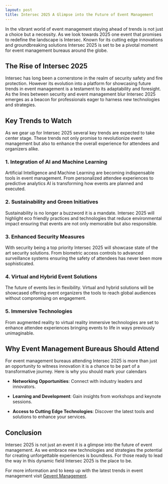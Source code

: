 ```yaml
---
layout: post
title: Intersec 2025 A Glimpse into the Future of Event Management
---
```



In the vibrant world of event management staying ahead of trends is not just a choice but a necessity. As we look towards 2025 one event that promises to redefine the landscape is Intersec. Known for its cutting edge innovations and groundbreaking solutions Intersec 2025 is set to be a pivotal moment for event management bureaus around the globe.

## The Rise of Intersec 2025

Intersec has long been a cornerstone in the realm of security safety and fire protection. However its evolution into a platform for showcasing future trends in event management is a testament to its adaptability and foresight. As the lines between security and event management blur Intersec 2025 emerges as a beacon for professionals eager to harness new technologies and strategies.

## Key Trends to Watch

As we gear up for Intersec 2025 several key trends are expected to take center stage. These trends not only promise to revolutionize event management but also to enhance the overall experience for attendees and organizers alike.

### 1. **Integration of AI and Machine Learning**

Artificial Intelligence and Machine Learning are becoming indispensable tools in event management. From personalized attendee experiences to predictive analytics AI is transforming how events are planned and executed.

### 2. **Sustainability and Green Initiatives**

Sustainability is no longer a buzzword it is a mandate. Intersec 2025 will highlight eco friendly practices and technologies that reduce environmental impact ensuring that events are not only memorable but also responsible.

### 3. **Enhanced Security Measures**

With security being a top priority Intersec 2025 will showcase state of the art security solutions. From biometric access controls to advanced surveillance systems ensuring the safety of attendees has never been more sophisticated.

### 4. **Virtual and Hybrid Event Solutions**

The future of events lies in flexibility. Virtual and hybrid solutions will be showcased offering event organizers the tools to reach global audiences without compromising on engagement.

### 5. **Immersive Technologies**

From augmented reality to virtual reality immersive technologies are set to enhance attendee experiences bringing events to life in ways previously unimaginable.

## Why Event Management Bureaus Should Attend

For event management bureaus attending Intersec 2025 is more than just an opportunity to witness innovation it is a chance to be part of a transformative journey. Here is why you should mark your calendars

- **Networking Opportunities**: Connect with industry leaders and innovators.

- **Learning and Development**: Gain insights from workshops and keynote sessions.

- **Access to Cutting Edge Technologies**: Discover the latest tools and solutions to enhance your services.

## Conclusion

Intersec 2025 is not just an event it is a glimpse into the future of event management. As we embrace new technologies and strategies the potential for creating unforgettable experiences is boundless. For those ready to lead the way in this dynamic field Intersec 2025 is the place to be.

For more information and to keep up with the latest trends in event management visit [Gevent Management](https://geventm.com/).